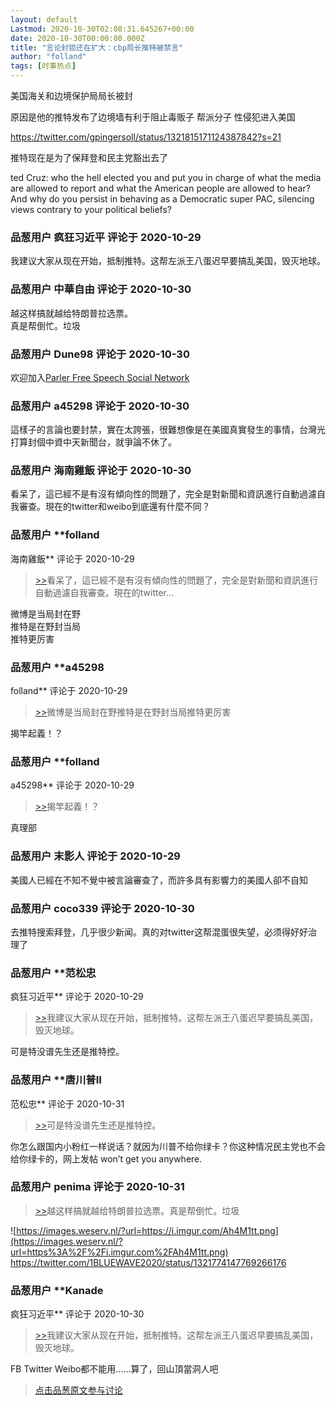 ```yaml
---
layout: default
Lastmod: 2020-10-30T02:08:31.645267+00:00
date: 2020-10-30T00:00:00.000Z
title: "言论封锁还在扩大：cbp局长推特被禁言"
author: "folland"
tags: [时事热点]
---
```


美国海关和边境保护局局长被封  
  
原因是他的推特发布了边境墙有利于阻止毒贩子 帮派分子 性侵犯进入美国  
  
https://twitter.com/gpingersoll/status/1321815171124387842?s=21  
  
推特现在是为了保拜登和民主党豁出去了  
  
ted Cruz: who the hell elected you and put you in charge of what the media are allowed to report and what the American people are allowed to hear? And why do you persist in behaving as a Democratic super PAC, silencing views contrary to your political beliefs?

            
### 品葱用户 **疯狂习近平** 评论于 2020-10-29
        
我建议大家从现在开始，抵制推特。这帮左派王八蛋迟早要搞乱美国，毁灭地球。
        


            
### 品葱用户 **中華自由** 评论于 2020-10-30
        
越这样搞就越给特朗普拉选票。  
真是帮倒忙。垃圾
        


            
### 品葱用户 **Dune98** 评论于 2020-10-30
        
欢迎加入[Parler Free Speech Social Network]( "https://parler.com/")
        


            
### 品葱用户 **a45298** 评论于 2020-10-30
        
這樣子的言論也要封禁，實在太誇張，很難想像是在美國真實發生的事情，台灣光打算封個中資中天新聞台，就爭論不休了。
        


            
### 品葱用户 **海南雞飯** 评论于 2020-10-30
        
看呆了，這已經不是有沒有傾向性的問題了，完全是對新聞和資訊進行自動過濾自我審查。現在的twitter和weibo到底還有什麼不同？
        


            
### 品葱用户 **folland 
海南雞飯** 评论于 2020-10-29
        
> [\>>]( "/article/item_id-527943#")看呆了，這已經不是有沒有傾向性的問題了，完全是對新聞和資訊進行自動過濾自我審查。現在的twitter...

  
微博是当局封在野  
推特是在野封当局  
推特更厉害
        


            
### 品葱用户 **a45298 
folland** 评论于 2020-10-29
        
> [\>>]( "/article/item_id-527944#")微博是当局封在野推特是在野封当局推特更厉害

  
  
揭竿起義！？
        


            
### 品葱用户 **folland 
a45298** 评论于 2020-10-29
        
> [\>>]( "/article/item_id-527952#")揭竿起義！？

  
  
真理部
        


            
### 品葱用户 **末影人** 评论于 2020-10-29
        
美國人已經在不知不覺中被言論審查了，而許多具有影響力的美國人卻不自知
        


            
### 品葱用户 **coco339** 评论于 2020-10-30
        
去推特搜索拜登，几乎很少新闻。真的对twitter这帮混蛋很失望，必须得好好治理了
        


            
### 品葱用户 **范松忠 
疯狂习近平** 评论于 2020-10-29
        
> [\>>]( "/article/item_id-527934#")我建议大家从现在开始，抵制推特。这帮左派王八蛋迟早要搞乱美国，毁灭地球。

  
  
可是特没谱先生还是推特控。
        


            
### 品葱用户 **唐川普II 
范松忠** 评论于 2020-10-31
        
> [\>>]( "/article/item_id-527957#")可是特没谱先生还是推特控。

  
  
你怎么跟国内小粉红一样说话？就因为川普不给你绿卡？你这种情况民主党也不会给你绿卡的，网上发帖 won’t get you anywhere.
        


            
### 品葱用户 **penima** 评论于 2020-10-31
        
> [\>>]( "/article/item_id-527936#")越这样搞就越给特朗普拉选票。真是帮倒忙。垃圾

  
  
![https://images.weserv.nl/?url=https://i.imgur.com/Ah4M1tt.png](https://images.weserv.nl/?url=https%3A%2F%2Fi.imgur.com%2FAh4M1tt.png)  
https://twitter.com/1BLUEWAVE2020/status/1321774147769266176
        


            
### 品葱用户 **Kanade 
疯狂习近平** 评论于 2020-10-30
        
> [\>>]( "/article/item_id-527934#")我建议大家从现在开始，抵制推特。这帮左派王八蛋迟早要搞乱美国，毁灭地球。

  
  
FB Twitter Weibo都不能用……算了，回山頂當洞人吧
        






> [点击品葱原文参与讨论](https://pincong.rocks/article/25653)


